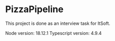 # PizzaPipeline

This project is done as an interview task for ItSoft.

Node version: 18.12.1
Typescript version: 4.9.4
